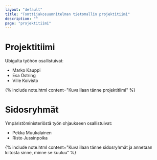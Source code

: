```yaml
---
layout: "default"
title: "Tonttijakosuunnitelman tietomallin projektitiimi"
description: ""
page: "projektitiimi"
---
```

# Projektitiimi

Ubigulta työhön osallistuivat:
- Marko Kauppi
- Esa Östring
- Ville Koivisto

{% include note.html content="Kuvaillaan tänne projektitiimi" %}

# Sidosryhmät

Ympäristöministeriöstä työn ohjaukseen osallistuivat:
- Pekka Muukalainen
- Risto Jussinpoika

{% include note.html content="Kuvaillaan tänne sidosryhmät ja annetaan kiitosta sinne, minne se kuuluu" %}